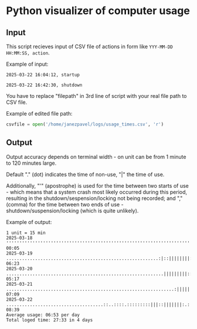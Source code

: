 # Python visualizer of computer usage

## Input

This script recieves input of CSV file of actions in form like `YYY-MM-DD HH:MM:SS, action`.

Example of input:

```csv
2025-03-22 16:04:12, startup

2025-03-22 16:42:30, shutdown
```

You have to replace "filepath" in 3rd line of script with your real file path to CSV file.

Example of edited file path:

```py
csvfile = open('/home/janezpavel/logs/usage_times.csv', 'r')
```

## Output

Output accuracy depends on terminal width - on unit can be from 1 minute to 120 minutes large.

Default "." (dot) indicates the time of non-use, "|" the time of use.

Additionally, "'" (apostrophe) is used for the time between two starts of use - which means that a system crash most likely occurred during this period, resulting in the shutdown/sespension/locking not being recorded; and "," (comma) for the time between two ends of use - shutdown/suspension/locking (which is quite unlikely).

Example of output:
```
1 unit = 15 min
2025-03-18 ''''''''''''''''''''''''''''''''''''''''''''''''''''''''''''''''''''''''''''''''''''':::........ 00:05
2025-03-19 ..........................................................:|::||||||||:::.......:|||||||||||:... 06:23
2025-03-20 ............................................................|||||||||::|||||:::::.......::::.... 05:17
2025-03-21 ................................................................:||||||||||||||:.:|||||||||||||: 07:09
2025-03-22 .....................................::..::::.:::::::::|||::|||||||:.:||||||::||:..:||||||| 08:39
Average usage: 06:53 per day
Total loged time: 27:33 in 4 days
```
